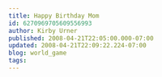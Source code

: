 ```yaml
---
title: Happy Birthday Mom
id: 6270969705609556993
author: Kirby Urner
published: 2008-04-21T22:05:00.000-07:00
updated: 2008-04-21T22:09:22.224-07:00
blog: world_game
tags: 
---
```


